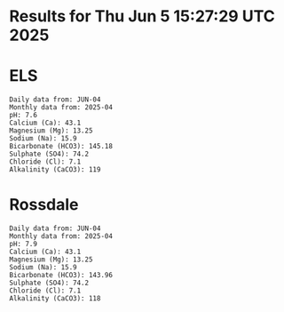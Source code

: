 # Results for Thu Jun  5 15:27:29 UTC 2025
# ELS
```
Daily data from: JUN-04
Monthly data from: 2025-04
pH: 7.6
Calcium (Ca): 43.1
Magnesium (Mg): 13.25
Sodium (Na): 15.9
Bicarbonate (HCO3): 145.18
Sulphate (SO4): 74.2
Chloride (Cl): 7.1
Alkalinity (CaCO3): 119
```
# Rossdale
```
Daily data from: JUN-04
Monthly data from: 2025-04
pH: 7.9
Calcium (Ca): 43.1
Magnesium (Mg): 13.25
Sodium (Na): 15.9
Bicarbonate (HCO3): 143.96
Sulphate (SO4): 74.2
Chloride (Cl): 7.1
Alkalinity (CaCO3): 118
```
